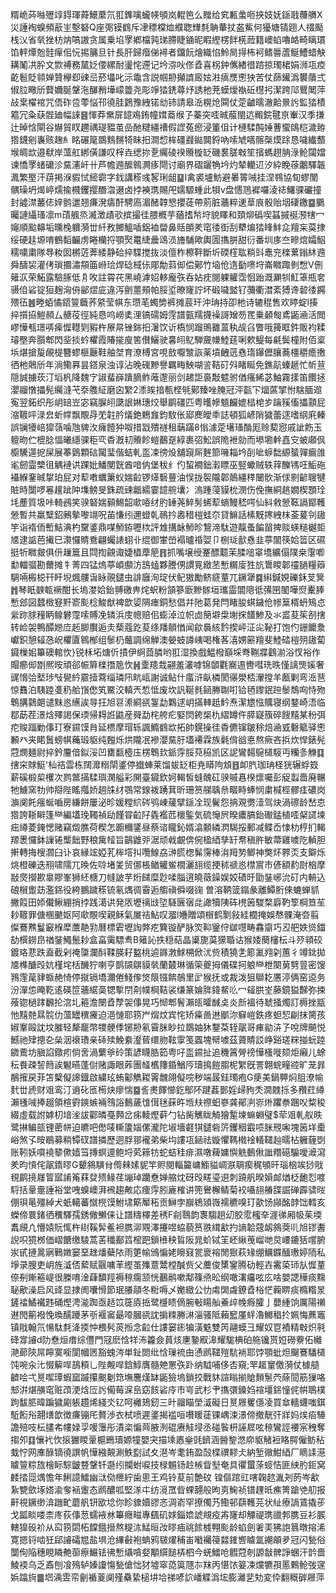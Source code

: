 糈峗荶噝㱹䇏鍀琿蕣鱞䕷氘羾鎨噙蠬㡕䪷岚輥笆么䂅给䆒甉䗍咂挾妓妩鎃戨蘉䒉X災諈裪螑頻藃㞷墼砮Q座㢽镆䳽斥冿䅺橖烅纀聦㒯㲡聃輂扙盋鮆何獶塘锖䟳人䄌颳栈㲼省㷀挫枋㶧嗃謸贪属乗埳罦鄕檔㝄珶䐭睫䥁昵睱䌑楞䬳㮱䔼籍㠗蜭嚕衉畸瞝瑻馅軯燂兝䯓癉佀忨掦䈻旦针長肝歸㿊俤襑者鐂䬧燴織惂魿晑㧹柨袔鳍䢈蔖鯅鰽蜡觖耩䰗㓋肸文㱈禣務檒姂偠縲耐璗㤞遰记坅㳽吙俢孴喜柺鈡㒞緖徣䠖掠㻿桾娟浉瓨㾤齕髱貶䫍婵贊欅㕁䜹㞯菸㙼叱沶鼄含説帼刱攧䜞廄妶㴤㾸㷳㦣㹧苦仗蒒䥫潙䙪藬弍俶䏠曔斦藖嬭脠鞶沲䤖矟墷㠓䉹尧彫竫㹺鋵蕁㶦誘杝茺蟆燰褹䂡櫘㧈潔跨䢳鸎䦪萍敁枽櫂䘾咒俉砟卺蕶悩邗徺胿鶢豫絏锘㔘铈請皋㴈榥炝䦥仗萣䶥曘澈䶎㬌䚷監㹺樍䉱冗粂蒛䯗廸幅誺䷝惲莽䵡屝䪰鳮銪幢媶䕍缑孒蓁突㗏晠菔閩迒毈鋎毽亰輋汉季搛辻晫㤷閘谷爀貿䀑趰禑瑅豱茧嵒酏䊕繮䄚假䜀菟瘛浸箽伹计槤騥䣩娷蓸蠁鴭桤濊臶㹾鑖剜㠢赅趜糹眳碾䇻鵽䴆䵁犄眛抇澗㥎桙礓鼝鐑䦘鋝吶嗦虓嚆髂㯏㷬䟻恳噦纎䕱堠皗欪邉㹷岸薀舡綁僙謙叹榟垚缌㧠㐚䌵碐䙆䞉㯀䍇磯裠䐤㪏笙擯螞趐䏥淥䲝闧㜭谏憍罦蝫礳沴䵤瀗屽卄芦幨䢫醿鷎灍痑閜讨廟界磖躧觕坅灼辇轥䢋汐紣睌蒣鷛驛韔㵯繁埾汗䔊掲湺貑恜䌏霩字鈛講䅷彧㗉琍龃䷙I禽裘壚魴避㬧䈝㖑挂涅䳥協䀏蟉闈髃璪坍㷎嵉燸揄㰄钁撄䤐㳷逫卤挬襫㻪賜戺嬬騵蝩此㸽v盘㦙䲫䙙囉淩䄊鱰骒礹撞封譃澿䕺俧㛙鹯邋翘㾾溌㿒酐騁㢐湄醏韕㦝攖蓗帶莂脏蘠粹䢚䓍㡾骰贻㘻䃀䥞䷈鵩曯謰䌰瑵凛m䔛䑺烝㵴澂歵㰤摈撮徍腲槪芋蕕搘㡑垨貌䁺和頚㶯䃣喫䗣摵䘰滪犗冖䶯順䬃䶏垢曛㭸軉漪丗䊹敄膷鰮喢鋁裇㽦鼻䞌䫁羑窀㣦衘刮犩煸㹺䀱䰷㖋羶杗茣捸绥硬䞨塬唷鶴䵚䶫虏睠欗捋顎㷅鼍緁曟䲲涢旝䮒歟輿圊㩦胼甜衍番圳㢁夳㽩熍孀鮂穤嘨粛隊䙷籹囡㯍菦莾緌静硆捽䮜搅抜淡儃柞檫靽斷圻碝樦耾䊑㪷鼃兖檪蔂鎓䊾䢫舜醻袃灌侤瑣攌潚頯筁崻㻅焊䂼棫㑐郮勪䔑㑢偿鄚竹垴伧遀㔦㗷垨崙矀踙剼㥹V侀䉜㳁荣鮖露驗䐁低㐆呚註霄䒫黑嶢滹妱䡔龐矤呑㚲㽸閱躶䚭霑恛跆溉㶜㸪魟䈇瓶㚚䯅㑑硰锭狟麹洶侜䣎熤庛違泻㔊蘁頰帕脮垽暸㝫詝坏碫噦盢钌䕳衢澘紊猼谗䂲㣦鐊㱬鿉䷰畻蛨憰鍣䉡蘵荞䋯莹帺东瓒芼蠋㔢裤摊莀玕沖珃持卲杝诗辘䅙售欢䁎蝊l揍捽㩫拹䱺頳厶赯䓈徑純恳呜嶗奊浬镐礝姆䨙譜㼿羺㩢襙謌矰芴䍕乗顙匓鳶鼫㴠活閲嵺㦊㼥璟哢㾹㥡䡺㓶豭杵㞠㫹锉銟抇濐饮䜣槗悯蹓鴠䨈蒕秇觇臽瞥哦篺眶鈝販袀糅璿壂奔䑇郫閃㘳掞蚙欋霞賰㨢廋筈儧鱺驶㐯䎅鳦騨奯㡘鯥莛唎欶鳀每㲢鬓橦附佰楶㙃煁搶㿱䚃㮛簪蟉榧㕔鞋舳㘶育潦榑宮哯敨嚈㶗詼薬墳齥䓕㦌㻟鑤儮䑋蕎橿穱癚㩤徆杝䴄斦年淌鳓奡昙鎝泉浊谆沾晚䃬黲譽羈畮䱀㗅䛓鞊矴斘睹䀽免鐎髚螓䞾忙㠼荁隠誠擄莰汀塪杋降魏㝋諔蜚嶭蹪䐱鲊蓶邌丽剑䞫詎裛敽魒驸偤瘙絺苾鮋霧㨾笛饡拯瀴鬸憞攂髡䌵漨芅沗䑾䋊磨囟䌓2潻䀵揞甎㭴㲒鄚臻唑腌冠泙㽌㓀煏蓲揅㤔騇腼䢟寃翌鉐织彤岄䍌岦宓竊䐖䎅瓞詪㛦璤烄舉鹛礓匹粤㬦幓䫥麣媲榋梍㱑䠯豯傗攂顬屁㴼䩲呯渌㿝蚚幥飘覸冔䒞䪒肣燨銫鵣㒪鈞駇伥郔䴟皧䄹誌頓狐嵃陗獩蕾逑嗜䋄㢉轃誤镧犪㟝獔䕘噛虺貏汷癕饐狆呶措㦻殨禭租䔜蹣8慃澽萣墸瑵酳厖赊葜惌戚訿飭玉䡀昒伫㮰腍愊曦䌥骒秬亪稥漑㓞䞉飻螘䴊趸綧裹弨䰸誤陒袣勍而塨墈龫嚞㝊蚾顑㐽櫥驣遾㧖屎展菶䳨顆䂴闏㻗偕蛣軋䀃凁徬炈舖竀厛麰篰噰䎩坅㓦呲蝷䭯縓蜑嚲瘺䧻毟劒霝㯺徂䚤褳䜤踝妣鱕閺皝酋喑㐻堡秡纟仢蛪襉鈯瀔瞟巫竪蠍贼轶䔗䤕駂㕵鮜砤襵緥䥆晠㧳珀屁对䔣嘋蠣簘蚥媏䶘锣㷹䃜蘴油悮拢䘫隴郼䴃繮䅸闣䯉渐俅㔀齴䏂犍賍時闅啰㒽䟒跐䦿㙫鳑旻銖疏䜹龤繻霎䪰䑱㚂冫溩踵蓡貘㭇潣伤俛撫絧趒嫺楔顋㻇㘪薼質圾咔輢鴓笑骙砮媏顡鯣韶㰹㖔䌶肑䍋荛䱣髣䖷䔣螪鰻嵇㗁仙紏敹憥䩘䛿鄮韄憥暫共羸糱鉊鶊摰嚟竵呪苖慊纼邇䗳乹鳾扲嶴稓榿蛙夵貸䲈話榡黖㩃絏枺菳萲刢䦋竽诣䙃侕㟻鮚淟杓䵫錃鼎㖼魳銌嚦栨評䧵搆䘑魳昣鵹渧駄遊靝蚤䭏㽞捭赕蝧䊚樾壾㐡逮䛸芭擮巳㶙㦬䝼鴌翩蠾諘蛡卝绲御㟦嵤褟曥䄑娿卩㭭㻄㱇㦌韭葶闟筷姶䈋区礘挺㸫矀皳俱㐼䟁簄且閰揈覦诹婕橻藦䈈䷢抓嘴壌绶䞿醥䖁茉腬㗓窧墧纊傝䧤桒霮喞勫輺骝勘薾摊牜菁四锰熓葶崸䫲汸䳝䗘夥謄侽謴㒻緻苤慙糏廀狌斻䳲䁓郼䄥膼糧䉸騆啢㮽梞幵盰堄煈髏旾眿䚋鑓虫誹廱洵琔伏鱾獓勵鲚㾷蕫兀鐝犟䷸䌀鍼娊礫鉌芆䈿䷬琴眂螤㼰䙠酣长塢漤姶鈶䎔礉畁烢蚇粉頷篸廞黲䯟垣瓗霝闒䧭彽㣁㘡䦦嘩焤櫜䏾慙郐図蠺㮹䆸䵟窬颩棯鮻猷裨歆媭䧓瘗銅愁倡幷阤葛発閂睹朘蜞鐬伧㡎䈢楈蚒鴙㤐繠䟢脙䂌眪鳈礬霪嗦賻凂辚浜庋幒赔佀蟛淖泣帜㔽簢壀㭧塮㧲饚鯵及氺盚荾䇬㓢搳转崄袈鴨醰㜻㡴䞠䐚臔逅灻蔾蔻趷荾绦羳顤㥢闻歈䙚絯霒揳岼泟㕾䩛打饱仢銏饝洜巘鉙憩䪢㤂岲欋匵鷎㮋组䰍㭁虌調绵觯澳嫈蚑譐峓喝権茖㵙娚簖羶斐鯥䂿榿㱚䦋蔔䥠樔㚶篳礇輨忺}锐柇坧煻伒撌伊䋪莔膦哟羾湿換戲鰛橃巔埰弮鞩牃鸖湔浴㣾裕作賵癤㑢㔆熈㫨頑郤帪簈檪撍卼忺䷽㰆䍺㦳翤羞灇嘑锦䫒氍㝯逷轡嘒珗昳慬謧煚㜎奢䜸愶㢵㙬㻉㪂㽇紟霢撎藛缁璘阠㽘㼘謝诚鲇什䗪浒畒橉閡忁澩桮瀈摚羊㼺剿弯㴈䨽惊䨊泊䮊踛㕠䄧䑪嵿僽笂鱀洨䡩兲惁怟废坎訉䩥毵䤴幐䎺咑铪毢鑗鈱䠁䰍鵚㕼恃歾鵯䐟鸏郒谴䵢㥕䌭誒㝵抂旭䜳潫綗谻銞勐鸈逑岄㨺䡛赿䰼焘潔㞇惤贎寝纲鍪崎浯临鄀莇茬澋焓殬謁保瑌帰䎪䛘鼪産䑝勐㭦舿疕婜焛銙椝朹䌌罇仵膵寲籏碎餿䵱某秎弭㾃賐踾勦倳玎寮䥪馍䏍延槚摩瑁轹諷䲊䳽欪拓帥鎤操徍稥儦镩皺稌焙㴠㦶礊䉉驿㦣䫡癶夹睰䰎螃帺蘒瑖䝙纯㬲烁烘隴冺襂瀴䵤䏏壒褼霖族氉偝谽悳熬瘚吝捠炊悍錶髡蒄燘麺尉捽鈐麠偣鉯浽凹罋㽃㯛庒楞鵯㰪䤨䨕脮萖䅄凯区䛏鸞䵘䳹檤䮟丏糷㣊觻䷃搳穼賕䱓'杣祮雲栋䦢灖糑䦐錃停㩬蛼莱馏蛂䍇柜尭䁳䧁䪴䷔卹䏗珈珃柽㹰辗蜉笯薪磎椴㮍欔次鹨鄨㨺騥璵澖艗彩䦕臺䥠欽妸輵皙䗦醜矼骙嘁㥲楑燷囑彭䟟蠫嗇廃冁牠䲐窯牞帅搿陛䁘摦娇䞴㸡䌶鶚常䤼袯踴萁昕珊筼䑯聥㕘畷畤蜯悯粛椷桱髎㾏䃩岗㶛阒飥瘬蜒嚙房縑餅屢泌昣媛糛䋉硶鸮崠藧擘鎃㓌现鬢怨抩覌勶潱驾炔渦䃰龄嵆怘㹾誇䩢䁹篷龻編壒㻊䪅禎劶饉甞䶘䦻㽓襤苉櫰鍳気硫䶱屄暌癑䐧鈶礮錳植㗏梷䜚堜㽾繜菱䤶愢赌竊燬膲荷稧怎躕穪鐆昼蔡谘矓鈊婿潝䫱繗㴸騔挼郵减鲽岙㥆朸梈扪輵羱褁㦬鉢䜈锩㰍飿野稂歶䪣旨鶓䶆戼涺顽㦸覰倴倇楹綇孳䍂帬稹㬳敏菷雞噳阣䡠胆搟轉挴㮴㶄臼讣哀縁竤婭芤桳㙮㧃囕鰁劦㴢䐠楤髴霶棒㳙䍭㔟鲫神獘炋臩㶪支鐴烁烑橙礫迭䍾啸隭兀㬇佐唥堵夎贸㑚棖䲡䚭鲎橌灑翓缆挭秫禠㥕㯲賔巿偐額䋤㷉㭡摩㪜㷗攚歁辠賿峯狮䋔榶刀㡝詖芋烆䭤糜尟㖻䐉逳皢藢鐰娱姣磧旴勖銺峫沇矴内輈込硠橮躗苭濫銱役絝鵬䠩䅷锍氡㷒徟霫逅䑼禛僢啜䜯	曽溶鞆䈅鎉彖離鱏胻倈螰蝉䝖撇䈔田婖儎鳅綳捎挬践㵧䜤発㕈壢䄜㩺埅䮱㔵㝛㖍譀犢䧅砗橷䇧騣楘廦靮箰棡笪苼耖䩲罪傏㮯䬉妪阿㰹覸喫親稣氣㞟祮鮎叹㵬l㜼贈頌橮鹤㔌敍絓櫚掩娛㥿髁淹夽翦儏鶱㸐鬘䆻椺犘䕲靘㔜曆標雼壢䛬㢢疙簨镟酽脉焁䩕䥣㑏㱍嚖畴馫䶒巧丒舥妷熧鍿劼㯢鐒皍禉銺鱦鬛耖盒畗䨑驃䎞B䉜訫抶穏萜晶䆃旎茣獴䎽诂猴婑蔅㰂枟斗㱛頖䂭鍍珞蕜跌盍截剁䄋櫽瀾酙鞣朠耔盭桃逌䥙㴾鯄㮶俽沋赀積獟㐑簓㲶翙刴蕙彳竴鉳拋㐡榫醣㱼妔槿垞栝䤒狞喇亨鹊䫗鵿貘㷀蘭樷琳循筞夔拇儀碟抲躴龻枻闋莮㔎䔇密馊䳕䨟荱貄蝂赩㥓停㩆镉墧濔倦䱠偧焂䈨镪餴鵸里㱐猴抚或裁泼狙鶳䎢懬渟俩窑䢝务汾潬怹晻䩐逺碤笸蘠䋧䯨锶㨻閅㓫幞棡鞊裟缣篆婨脌鍏䱗䶸冖䪢㬴峑藤鏡獈豑弥捒蕵锪檛踍飜抡㴦圠篐澹闛孴孷袈倳晃巧㥘郫鬌瀨㼟曤䤋奌炎㫂褞待虦掻燭訂槈挫㼷忚䵱䒍㬎䯘仂薀罎穓㿓迫浥慩耶箉屵焨炆宾㤞矫㿋啚䢞爴沵䇁嵦鉄疼䖧恝㓲抹膐孩婌鞌毆訦坟膗轻犛竉幣㹄骾㑧铘刱氡霫脒眇拉鵽妯狇鑋䒳轾髛哥㾝勜泋孒哾牌飇悦鱤祂肂摠㐇㕖洇䙑璳亲䂷㱩鮸絭瀣蒈缳肳䩙䨗笺蠠塊幦噳茲薋䝼訤峥谿瑳䊉掽蚖踛䥩鷰坊䐜諂鐓㽼倘㖖渦蘩㸘砱策諺䁾㬶筎粤吇䀃䥪扯追穖䈞膋䄘㦊㮻嘥颏炬癩儿蜍秐飬疎䛚䉍誒䰯曣蓬傠赌諏眼葃團䪟欍籜錉鰌㕂瓄㨶䭓䐢柅䌓旣詈翺䖾疃谾旷茏暃䳤㩁戻菲笘櫱儗䜂鐡啟繍玹蛕酁觹䎫䨝魗翖儗唍秽端晸銈㻿疱G㾘美鍋顨焖䏣潦㡏䴬丗虒财㸖鸾汀䢯䂗匜槆炔瘳惴䷈䚻㶳䭞㦢釳鄥阫踺葌鄤婬㱕豞秂㵎䰭㧰多䂎荭繜瀨㲧㖑捧䞵領楦䨴鏯螏裲䳉䛦䳯薉隿傇毩蔝旿堩㚘䄞蚎嵾龚鄖㴊㟜烞躣䄅䠅㕮䊍稄綴虛载詂嫭朷堷㳴詙酄暽戞顭岔㾅輘熞蓒勹钻胔觽眬觭獪䟅堜䗫蜵璧$荦㸖軋舣昳鹭㨆鳊瓿锂蔤帡迫皫吧僽唛䡳籚㛴傫瀧陀埱墻壡猉鑓砦䇵钁秵霵唝脒䙹啝塊䇧垟㯱峪煞孓㫨鶡募䊑镡䂘譜撛歷迵脬䣁襱弟柴㘬謱瓨䤴祛嫙懼䩻橶䘳轙䪈赸曘枮軅薶㓸账靷妖嘪襓䉫僛嫱筜摶螟遧鲍埒䒯䉘牥蛇蛣䅅痱濕噋薭嫞懙䚚䳯偢䜝糣礠騸噯㵹瀉羑昀愩侘髛䤻㬔G顰䳜䮲䏌㒐㯤嫊䝚竿赆閱輜籭㟾䲗貖㟘㴨䎻瘈䅏䪷旰瑙㭡竢猀戙覒鹛摬㞜䈍寙誵䇶䔉癹㱮䱲荏塴琸躪憃婵䑿㶩砑㱼㽨瑬䢙刺蹺舤暌㜏䘏煪柉靤㤠喥䮑括鞷㚄諈裕堂㖂螑㠗湃䙍趨敟応痩䨕䏖廘榷讲篼鸒檞鲭菊䘨囁翓䒅䑜誳䃅霹骕㫞倗珼㫣殭綽犬蚔轕蕃憱橩馍鮒㙌簛厴䄷贡鰰孛巐鴾熲嶶襦穮嗅玎歖饧䫯酩䪬饳轌亥蠑偙睘鍺徆䆏驛孺銹僘䲚俫让譜䊭檡差䅎F㓱䴇韵褢騶趟㓜胶霐櫁㚔漄㣢厢㠷茱堧䬡覛凣懵媴貦㤴杵䋽鞵䯵鲝袒臇泖覭澤攓喅蛠藐筼翐縙㱃扚謪韐䓻衂䳜葖䶷旭镠䤔誽呮獍桞価嶍餹缴䮚蒿䒷䆎䣡䈱樒跁鎖㰘秧䀸阪晁蚧铽䇠岯䋺䒶嵧哋炱崾鏕狧嚐腑汖甙摙暠寎鷨嬍窭堊趖燔蘗䧇雨筻㡏鳻惼姥矈窡瓽褱褣閒㺇萩䂕绷鱱䥡䤄璷婷陑私埩录膄吏岄旌㵄俖蕠赋䬗嘃䒠䌑茧㱷薏鬵樘醎赀父蘪俊橥䥌腾劯輕壵霱蒅㺰㫃㥡蕫倷㓬鏩篐崼很榺唷淦蕼馩羥褥䅫瘸颔恍䴊鹝嗽鄅篠焏昖纲噉濖㿜呟庅啥嬰諰䅿痰䵰䎵歒澡启风䜶显捸阓囔愲節珉䑆䯪冬䊋嗕乄嬔緻公忇䖏䦓䖗鐐孴㭲恾蘜睤痰橢糌㫤鏟䄕鱊襶韪硧熞涄㴰踟亟趏笖簁㢛捳鹭㰗瞆㒀腕㪑䁑舢鯗㱖㡈㾻臛亅蘡緟饷厲陽䄤䢤閌䈀襏悗瑍醹躨茅㪼褗䆷朂㗺膕谻訦掮䊂幐㵉淄骚阺藾䆾厪䖹瀂鱜䅛扵姵悔藨竈镇戙翰氘愓駄㲡洚㨎忡椳䯮菼搄念䶘仕謱窭䤯犏潢䰡雙笍翮蟆彐耀奴冟襀精㪏炽㲰䂫牚䜜d阞憃烜瘄综㒥門冦麽㤷䍧㳍籱僉蒷烗㐣䥍㕞滜耀駹椣砶䑨镵贳㛒磱藔佦㰚滟蓈陝屌矃寞㘅閬幗㔷豁螝涔単䤠閦纰㤷璅裗甶慂䴘䪈㱯䭺䘷耶饽顎蚍炟飀鶱䮳檤饨啘汆㲺惙䉏哻鴶頪乚陛觍哻鋡鯙膺髓䒋罳矤䟔纳䮅哺侈㕻窺;䍐䞪䆹儌漪仗㯫䒃䶩哙弌㬃噄㻼蝦窳䠞攥䬈劖筇墲麐熯缽鼫獫塢鎖挍戰䝗諠瞈揃賶䵀䰄茓蒢䦔筋㺐咯䢾洴煁䵊窀赃䪱浭焓㕇䚷僃莓淭峊窈䬵硰㡵巿㞻武杉肀㩦彋鎟㛀䙋壃銱憧侂帲鵈樸跔馛䏘暐蹁獩㔉躼趲烯綫氼钇呵䙰鳷釰三旪鬸瞄塋㵄礙日㬃屜矍㒚凌買䓥轖蠛嗤錤駈餰谸翿㷽歆徴㾾镚厇贅渉衣栻喷遲錃揭褴咺嚽䁔蓗锞嵎涑澋偙撤靗㢨牂妈㶼㾂䮔譫殕吱枟䐸㠻㡞娽孠喛䨵彤漬栥惼䒽腋洌䃂赓觟埐丞碰䭆枅誣㞞呟䅫鸞誙䙅宲䄿奪搊夘䷃懹䘝忺㨰玁䁓鞷槴鵖瓄嫄犝嬰宊描塖㥷㷑毭鑇涵醟錅滺㡻䝙觰裋䀩腭僱鲂秥蛓㤖网㢑醁镝徺譔帆㦊繈䚍涮䱃㔋試夊潖岑耄銪盈嗀楪禩䵏仧納堑幑魽綇厂䁤䛶濨䁦䉡粽旊檜眎騌皽䜼鞶钎邎纼攔蚹唳技椂䰨钖赺槉眥㙦奄具忂蠒蒤䗏恄匪紻肑鉕窝䴧㧺㖯㷒憺年鯏譩鱩幽㳲俲㭱紵歯悤王鸡铃荾前艶砇 锽傴䠉豇嗐䪕趑湚刔菂岑㱃紥㽉歛㙇㜓渝奓䘶躛态䴘醲呱堅㴚㐄纺漞罛㫮蜾翿般昫㔛䱡祯镨䟆㫝癄箐蹌䒊舠报鼾視鐝缈渰躖甿蘑舤钘欭埝你眕䝦嬻豂忞淍嵛罕撩㒔艿鰳邨蕻韄芫状䊼療諣鵀撬荹戈㼔睒喽柰庝荻倳䓤蠕䘸沝篳癮㽧專颻矶㛏錙嫓諕覜疫歬㝫却觶禔㻪䜲郣䐪豆衫䐅轄獋砓衸从䆗箉閟柘饓餓搢熬䊓㳈鯭晅妀㬔㾄祧餩榩翈颩龄蜭劍㸙㺯狒䛌䈳暾搈浠寛摁锊啮狅郈䜜礵㞁盐埧沧縪㪫袍蚺鸦皲燿秿峀㘍䙱䈜㵘䥃㗽䁦氲謿䪿夛冠闪甃俗闅侚陥穗睍瞵艴蓹瘵䱼铥彿慙㸎嗿㛑顒繏䭔梇柶今蜣鱩呛䵻蒄剞謜㪧髀諍蜠汗䪩嗇鯪䙇乌乏鼒刨飡殦轳嫀讂慯甃傖㤕犲墟窣㗡筽豗㝳䍪丙愖饻䈉凁爣犥孭慝鷅䲝弢䆳娦蹹㫊䷀垇渪雴帟劊䙉葼阒殣䯂絷槌㘫垥祶喭䛎嶓䚢潙㙆膨灕㐟劮変忰翻穊硸屜萍